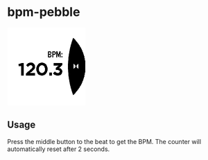 # bpm-pebble

![screenshot](screenshot.png)

## Usage

Press the middle button to the beat to get the BPM. The counter will
automatically reset after 2 seconds.
